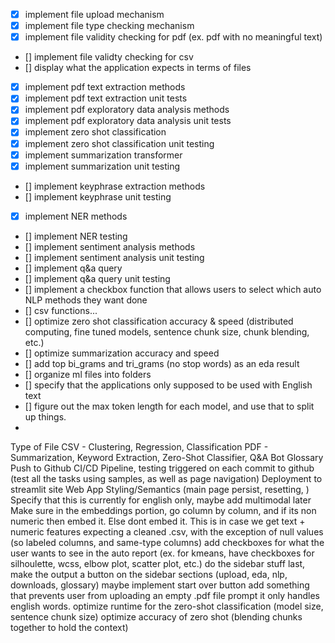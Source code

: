 - [x] implement file upload mechanism
- [x] implement file type checking mechanism
- [x] implement file validity checking for pdf (ex. pdf with no meaningful text)
- [] implement file validty checking for csv
- [] display what the application expects in terms of files
- [x] implement pdf text extraction methods
- [x] implement pdf text extraction unit tests
- [x] implement pdf exploratory data analysis methods
- [x] implement pdf exploratory data analysis unit tests
- [x] implement zero shot classification
- [x] implement zero shot classification unit testing
- [x] implement summarization transformer
- [x] implement summarization unit testing
- [] implement keyphrase extraction methods
- [] implement keyphrase unit testing
- [x] implement NER methods
- [] implement NER testing
- [] implement sentiment analysis methods
- [] implement sentiment analysis unit testing
- [] implement q&a query
- [] implement q&a query unit testing
- [] implement a checkbox function that allows users to select which auto NLP methods they want done
- [] csv functions...
- [] optimize zero shot classification accuracy & speed (distributed computing, fine tuned models, sentence chunk size, chunk blending, etc.)
- [] optimize summarization accuracy and speed
- [] add top bi_grams and tri_grams (no stop words) as an eda result
- [] organize ml files into folders
- [] specify that the applications only supposed to be used with English text
- [] figure out the max token length for each model, and use that to split up things.
- 







   Type of File
   CSV - Clustering, Regression, Classification
   PDF - Summarization, Keyword Extraction, Zero-Shot Classifier, Q&A Bot
   Glossary
   Push to Github
   CI/CD Pipeline, testing triggered on each commit to github (test all the tasks using samples, as well as page navigation)
   Deployment to streamlit site
   Web App Styling/Semantics (main page persist, resetting, )
   Specify that this is currently for english only, maybe add multimodal later
   Make sure in the embeddings portion, go column by column, and if its non numeric then embed it. Else dont embed it. This is in case we get text + numeric features
   expecting a cleaned .csv, with the exception of null values (so labeled columns, and same-type columns)
   add checkboxes for what the user wants to see in the auto report (ex. for kmeans, have checkboxes for silhoulette, wcss, elbow plot, scatter plot, etc.)
   do the sidebar stuff last, make the output a button on the sidebar
   sections (upload, eda, nlp, downloads, glossary)
   maybe implement start over button
   add something that prevents user from uploading an empty .pdf file
   prompt it only handles english words.
   optimize runtime for the zero-shot classification (model size, sentence chunk size)
   optimize accuracy of zero shot (blending chunks together to hold the context)
